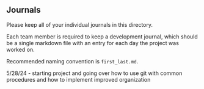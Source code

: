 ## Journals

Please keep all of your individual journals in this directory.

Each team member is required to keep a development journal, which should be a single markdown file with an entry for each day the project was worked on.

Recommended naming convention is `first_last.md`.

5/28/24
    - starting project and going over how to use git with common procedures and how to implement improved organization
